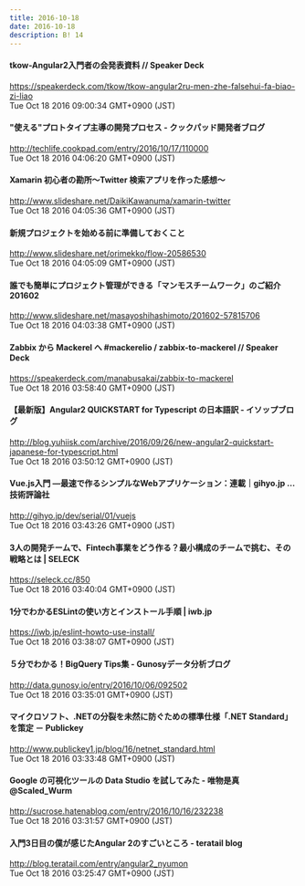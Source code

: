 ```yaml
---
title: 2016-10-18
date: 2016-10-18
description: B! 14
---
```


#### tkow-Angular2入門者の会発表資料 // Speaker Deck
https://speakerdeck.com/tkow/tkow-angular2ru-men-zhe-falsehui-fa-biao-zi-liao<br>
Tue Oct 18 2016 09:00:34 GMT+0900 (JST)<br>


#### "使える"プロトタイプ主導の開発プロセス - クックパッド開発者ブログ
http://techlife.cookpad.com/entry/2016/10/17/110000<br>
Tue Oct 18 2016 04:06:20 GMT+0900 (JST)<br>


#### Xamarin 初心者の勘所～Twitter 検索アプリを作った感想～
http://www.slideshare.net/DaikiKawanuma/xamarin-twitter<br>
Tue Oct 18 2016 04:05:36 GMT+0900 (JST)<br>


#### 新規プロジェクトを始める前に準備しておくこと
http://www.slideshare.net/orimekko/flow-20586530<br>
Tue Oct 18 2016 04:05:09 GMT+0900 (JST)<br>


#### 誰でも簡単にプロジェクト管理ができる「マンモスチームワーク」のご紹介201602
http://www.slideshare.net/masayoshihashimoto/201602-57815706<br>
Tue Oct 18 2016 04:03:38 GMT+0900 (JST)<br>


#### Zabbix から Mackerel へ #mackerelio / zabbix-to-mackerel // Speaker Deck
https://speakerdeck.com/manabusakai/zabbix-to-mackerel<br>
Tue Oct 18 2016 03:58:40 GMT+0900 (JST)<br>


#### 【最新版】Angular2 QUICKSTART for Typescript の日本語訳 - イソップブログ
http://blog.yuhiisk.com/archive/2016/09/26/new-angular2-quickstart-japanese-for-typescript.html<br>
Tue Oct 18 2016 03:50:12 GMT+0900 (JST)<br>


#### Vue.js入門 ―最速で作るシンプルなWebアプリケーション：連載｜gihyo.jp … 技術評論社
http://gihyo.jp/dev/serial/01/vuejs<br>
Tue Oct 18 2016 03:43:26 GMT+0900 (JST)<br>


#### 3人の開発チームで、Fintech事業をどう作る？最小構成のチームで挑む、その戦略とは | SELECK
https://seleck.cc/850<br>
Tue Oct 18 2016 03:40:04 GMT+0900 (JST)<br>


#### 1分でわかるESLintの使い方とインストール手順 | iwb.jp
https://iwb.jp/eslint-howto-use-install/<br>
Tue Oct 18 2016 03:38:07 GMT+0900 (JST)<br>


#### ５分でわかる！BigQuery Tips集 - Gunosyデータ分析ブログ
http://data.gunosy.io/entry/2016/10/06/092502<br>
Tue Oct 18 2016 03:35:01 GMT+0900 (JST)<br>


#### マイクロソフト、.NETの分裂を未然に防ぐための標準仕様「.NET Standard」を策定 － Publickey
http://www.publickey1.jp/blog/16/netnet_standard.html<br>
Tue Oct 18 2016 03:33:48 GMT+0900 (JST)<br>


#### Google の可視化ツールの Data Studio を試してみた - 唯物是真 @Scaled_Wurm
http://sucrose.hatenablog.com/entry/2016/10/16/232238<br>
Tue Oct 18 2016 03:31:57 GMT+0900 (JST)<br>


#### 入門3日目の僕が感じたAngular 2のすごいところ - teratail blog
http://blog.teratail.com/entry/angular2_nyumon<br>
Tue Oct 18 2016 03:25:47 GMT+0900 (JST)<br>


